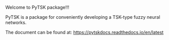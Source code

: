 Welcome to PyTSK package!!!

PyTSK is a package for conveniently developing a TSK-type fuzzy neural networks.

The document can be found at: https://pytskdocs.readthedocs.io/en/latest
